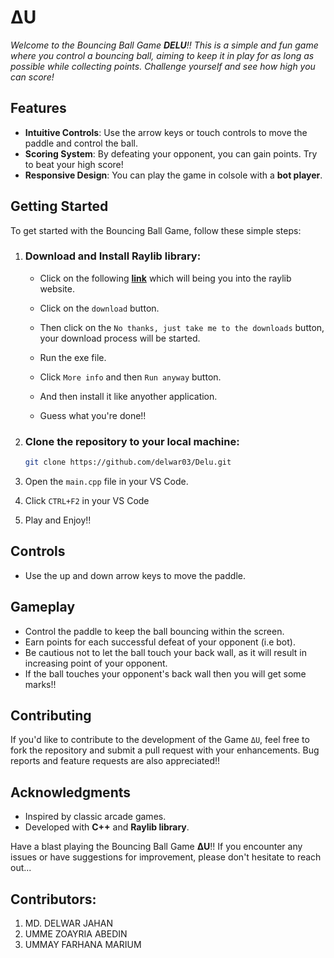 # ΔU

<i> Welcome to the Bouncing Ball Game **DELU**!! This is a simple and fun game where you control a bouncing ball, aiming to keep it in play for as long as possible while collecting points. Challenge yourself and see how high you can score! </i>

## Features

- **Intuitive Controls**: Use the arrow keys or touch controls to move the paddle and control the ball.
- **Scoring System**: By defeating your opponent, you can gain points. Try to beat your high score!
- **Responsive Design**: You can play the game in colsole with a **bot player**.

## Getting Started

To get started with the Bouncing Ball Game, follow these simple steps:

1. ### Download and Install Raylib library:
    - Click on the following **[link](https://www.raylib.com/)** which will being you into the raylib website.

    - Click on the `download` button.

    - Then click on the `No thanks, just take me to the downloads` button, your download process will be started.

    - Run the exe file.

    - Click `More info` and then `Run anyway` button.

    - And then install it like anyother application.

    - Guess what you're done!!

  

2. ### Clone the repository to your local machine:

    ```bash
    git clone https://github.com/delwar03/Delu.git
    ```

2. Open the `main.cpp` file in your VS Code.

3. Click `CTRL+F2` in your VS Code 

4. Play and Enjoy!!

## Controls

-  Use the up and down arrow keys to move the paddle.


## Gameplay

- Control the paddle to keep the ball bouncing within the screen.
- Earn points for each successful defeat of your opponent (i.e bot).
- Be cautious not to let the ball touch your back wall, as it will result in increasing point of your opponent.
- If the ball touches your opponent's back wall then you will get some marks!!

## Contributing

If you'd like to contribute to the development of the Game `ΔU`, feel free to fork the repository and submit a pull request with your enhancements. Bug reports and feature requests are also appreciated!!

## Acknowledgments

- Inspired by classic arcade games.
- Developed with **C++** and **Raylib library**.

Have a blast playing the Bouncing Ball Game **ΔU**!! If you encounter any issues or have suggestions for improvement, please don't hesitate to reach out...


## Contributors:

1. MD. DELWAR JAHAN
2. UMME ZOAYRIA ABEDIN
3. UMMAY FARHANA MARIUM

